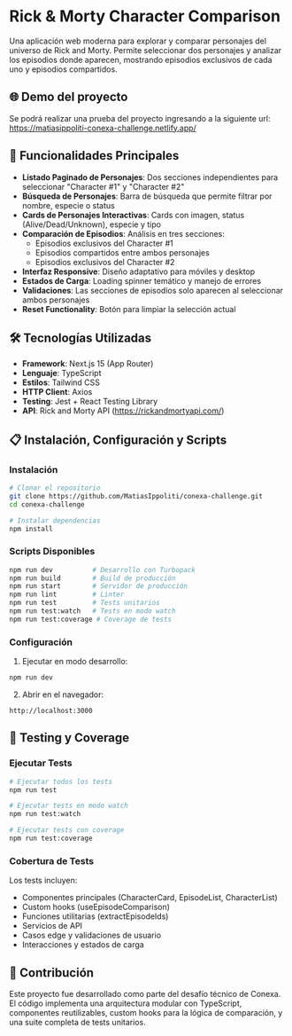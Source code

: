 # Rick & Morty Character Comparison

Una aplicación web moderna para explorar y comparar personajes del universo de Rick and Morty. Permite seleccionar dos personajes y analizar los episodios donde aparecen, mostrando episodios exclusivos de cada uno y episodios compartidos.

## 🌐 Demo del proyecto 

Se podrá realizar una prueba del proyecto ingresando a la siguiente url: https://matiasippoliti-conexa-challenge.netlify.app/

## 🚀 Funcionalidades Principales

- **Listado Paginado de Personajes**: Dos secciones independientes para seleccionar "Character #1" y "Character #2"
- **Búsqueda de Personajes**: Barra de búsqueda que permite filtrar por nombre, especie o status
- **Cards de Personajes Interactivas**: Cards con imagen, status (Alive/Dead/Unknown), especie y tipo
- **Comparación de Episodios**: Análisis en tres secciones:
  - Episodios exclusivos del Character #1
  - Episodios compartidos entre ambos personajes
  - Episodios exclusivos del Character #2
- **Interfaz Responsive**: Diseño adaptativo para móviles y desktop
- **Estados de Carga**: Loading spinner temático y manejo de errores
- **Validaciones**: Las secciones de episodios solo aparecen al seleccionar ambos personajes
- **Reset Functionality**: Botón para limpiar la selección actual

## 🛠️ Tecnologías Utilizadas

- **Framework**: Next.js 15 (App Router)
- **Lenguaje**: TypeScript
- **Estilos**: Tailwind CSS
- **HTTP Client**: Axios
- **Testing**: Jest + React Testing Library
- **API**: Rick and Morty API (https://rickandmortyapi.com/)

## 📋 Instalación, Configuración y Scripts

### Instalación

```bash
# Clonar el repositorio
git clone https://github.com/MatiasIppoliti/conexa-challenge.git
cd conexa-challenge

# Instalar dependencias
npm install
```

### Scripts Disponibles

```bash
npm run dev          # Desarrollo con Turbopack
npm run build        # Build de producción
npm run start        # Servidor de producción
npm run lint         # Linter
npm run test         # Tests unitarios
npm run test:watch   # Tests en modo watch
npm run test:coverage # Coverage de tests
```

### Configuración

1. Ejecutar en modo desarrollo:
```bash
npm run dev
```

2. Abrir en el navegador:
```
http://localhost:3000
```

## 🧪 Testing y Coverage

### Ejecutar Tests
```bash
# Ejecutar todos los tests
npm run test

# Ejecutar tests en modo watch
npm run test:watch

# Ejecutar tests con coverage
npm run test:coverage
```

### Cobertura de Tests
Los tests incluyen:
- Componentes principales (CharacterCard, EpisodeList, CharacterList)
- Custom hooks (useEpisodeComparison)
- Funciones utilitarias (extractEpisodeIds)
- Servicios de API
- Casos edge y validaciones de usuario
- Interacciones y estados de carga

## 👥 Contribución

Este proyecto fue desarrollado como parte del desafío técnico de Conexa. El código implementa una arquitectura modular con TypeScript, componentes reutilizables, custom hooks para la lógica de comparación, y una suite completa de tests unitarios.